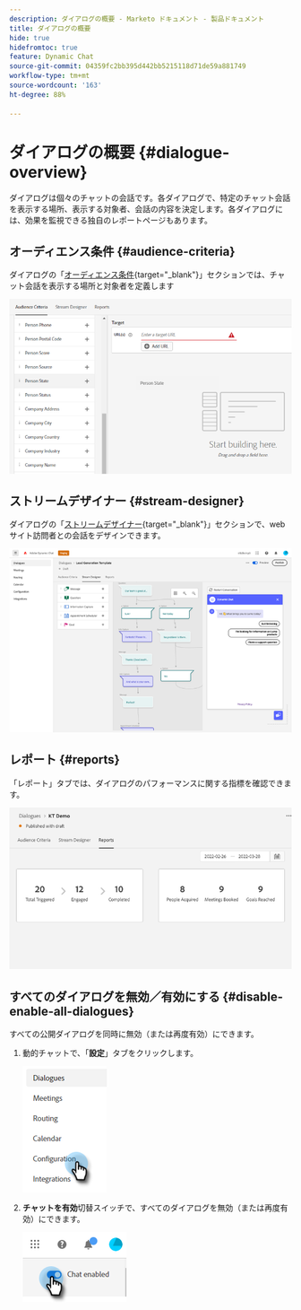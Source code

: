 ```yaml
---
description: ダイアログの概要 - Marketo ドキュメント - 製品ドキュメント
title: ダイアログの概要
hide: true
hidefromtoc: true
feature: Dynamic Chat
source-git-commit: 04359fc2bb395d442bb5215118d71de59a881749
workflow-type: tm+mt
source-wordcount: '163'
ht-degree: 88%

---
```


# ダイアログの概要 {#dialogue-overview}

ダイアログは個々のチャットの会話です。各ダイアログで、特定のチャット会話を表示する場所、表示する対象者、会話の内容を決定します。各ダイアログには、効果を監視できる独自のレポートページもあります。

## オーディエンス条件 {#audience-criteria}

ダイアログの「[オーディエンス条件](/help/marketo/product-docs/demand-generation/dynamic-chat/dialogues/audience-criteria.md){target="_blank"}」セクションでは、チャット会話を表示する場所と対象者を定義します

![](assets/dialogue-overview-1.png)

## ストリームデザイナー {#stream-designer}

ダイアログの「[ストリームデザイナー](/help/marketo/product-docs/demand-generation/dynamic-chat/dialogues/stream-designer.md){target="_blank"}」セクションで、web サイト訪問者との会話をデザインできます。

![](assets/dialogue-overview-2.png)

## レポート {#reports}

「レポート」タブでは、ダイアログのパフォーマンスに関する指標を確認できます。

![](assets/dialogue-overview-3.png)

## すべてのダイアログを無効／有効にする {#disable-enable-all-dialogues}

すべての公開ダイアログを同時に無効（または再度有効）にできます。

1. 動的チャットで、「**設定**」タブをクリックします。

   ![](assets/dialogue-overview-4.png)

1. **チャットを有効**&#x200B;切替スイッチで、すべてのダイアログを無効（または再度有効）にできます。

   ![](assets/dialogue-overview-5.png)

